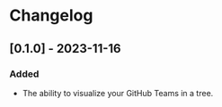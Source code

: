 # Changelog

## [0.1.0] - 2023-11-16

### Added

- The ability to visualize your GitHub Teams in a tree.
